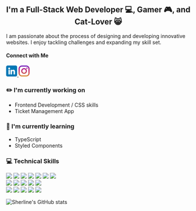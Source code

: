 <!---<h3 align="center">Hi there, I'm <a href="https://www.sherlineau.com" target="_blank" rel="referrer">Sherline</a></h3>
--->

<h2 align="center">I'm a Full-Stack Web Developer 💻, Gamer 🎮, and Cat-Lover 😸</h2>

I am passionate about the process of designing and developing innovative websites. I enjoy tackling challenges and expanding my skill set.

#### Connect with Me
<a href="https://www.linkedin.com/in/sherlineau">
  <img src="/images/linkedin.png" width="30px">
</a>
<a href="https://www.instagram.com/sherlineau">
  <img src="/images/instagram.png" width="30px">
</a>

### ✏️ I'm currently working on
- Frontend Development / CSS skills
- Ticket Management App

### 📘 I'm currently learning
- TypeScript
- Styled Components

### 💻 Technical Skills
<img src="https://img.shields.io/badge/html5-%23E34F26.svg?style=for-the-badge&logo=html5&logoColor=white"/>
<img src="https://img.shields.io/badge/css3-%231572B6.svg?style=for-the-badge&logo=css3&logoColor=white"/>
<img src="https://img.shields.io/badge/c%23-%23239120.svg?style=for-the-badge&logo=c-sharp&logoColor=white"/>
<img src="https://img.shields.io/badge/c++-%2300599C.svg?style=for-the-badge&logo=c%2B%2B&logoColor=white"/>
<img src="https://img.shields.io/badge/javascript-%23323330.svg?style=for-the-badge&logo=javascript&logoColor=%23F7DF1E"/>
<img src="https://img.shields.io/badge/typescript-%23007ACC.svg?style=for-the-badge&logo=typescript&logoColor=white"/>
<img src="https://img.shields.io/badge/python-3670A0?style=for-the-badge&logo=python&logoColor=ffdd54"/>

</br>
<img src="https://img.shields.io/badge/react-%2320232a.svg?style=for-the-badge&logo=react&logoColor=%2361DAFB"/>
<img src="https://img.shields.io/badge/node.js-6DA55F?style=for-the-badge&logo=node.js&logoColor=white"/>
<img src="https://img.shields.io/badge/express.js-%23404d59.svg?style=for-the-badge&logo=express&logoColor=%2361DAFB"/>
<img src="https://img.shields.io/badge/Gatsby-%23663399.svg?style=for-the-badge&logo=gatsby&logoColor=white"/>
<img src="https://img.shields.io/badge/.NET-5C2D91?style=for-the-badge&logo=.net&logoColor=white"/>


</br>
<img src="https://img.shields.io/badge/MongoDB-%234ea94b.svg?style=for-the-badge&logo=mongodb&logoColor=white"/>
<img src="https://img.shields.io/badge/mysql-%2300f.svg?style=for-the-badge&logo=mysql&logoColor=white"/>

<img src="https://img.shields.io/badge/Adobe%20Creative%20Cloud-DA1F26.svg?style=for-the-badge&logo=Adobe%20Creative%20Cloud&logoColor=white"/>
<img src="https://img.shields.io/badge/AWS-%23FF9900.svg?style=for-the-badge&logo=amazon-aws&logoColor=white"/>
<img src="https://img.shields.io/badge/Render-%46E3B7.svg?style=for-the-badge&logo=render&logoColor=white"/>

![Sherline's GitHub stats](https://github-readme-stats.vercel.app/api?username=sherlineau&count_private=true)
